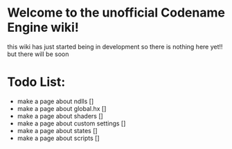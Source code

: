 # Welcome to the unofficial Codename Engine wiki!

this wiki has just started being in development so there is nothing here yet!! but there will be soon

# Todo List:
- make a page about ndlls []
- make a page about global.hx []
- make a page about shaders []
- make a page about custom settings []
- make a page about states []
- make a page about scripts []
